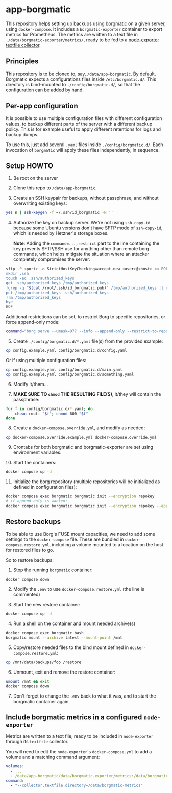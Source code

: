 # app-borgmatic

This repository helps setting up backups using [borgmatic](https://torsion.org/borgmatic/) on a given server, using `docker-compose`.
It includes a `borgmatic-exporter` container to export metrics for Prometheus.
The metrics are written to a text file in `./data/borgmatic-exporter/metrics/`, ready to be fed to a [node-exporter textfile collector](https://github.com/prometheus/node_exporter?tab=readme-ov-file#textfile-collector).

## Principles

This repository is to be cloned to, say, `/data/app-borgmatic`.
By default, Borgmatic expects a configurations files inside `/etc/borgmatic.d/`.
This directory is bind-mounted to `./config/borgmatic.d/`, so that the configuration can be added by hand.

## Per-app configuration

It is possible to use multiple configuration files with different configuration values, to backup different parts of the server with a different backup policy.
This is for example useful to apply different retentions for logs and backup dumps.

To use this, just add several `.yaml` files inside `./config/borgmatic.d/`.
Each invocation of `borgmatic` will apply these files independently, in sequence.

## Setup HOWTO

1. Be root on the server

2. Clone this repo to `/data/app-borgmatic`.

3. Create an SSH keypair for backups, without passphrase, and without overwriting existing keys:
```sh
yes n | ssh-keygen -f ~/.ssh/id_borgmatic -N ''
```

4. Authorize the key on backup server.
   We're not using `ssh-copy-id` because some Ubuntu versions don't have SFTP mode of
   `ssh-copy-id`, which is needed by Hetzner's storage boxes.

   **Note**: Adding the `command=...,restrict` part to the line containing the key prevents SFTP/SSH use for anything other than remote borg commands, which helps mitigate the situation where an attacker completely compromises the server:
```sh
sftp -P <port> -o StrictHostKeyChecking=accept-new <user>@<host> << EOF
mkdir .ssh
touch -ac .ssh/authorized_keys
get .ssh/authorized_keys /tmp/authorized_keys
!grep -q "$(cat /root/.ssh/id_borgmatic.pub)" /tmp/authorized_keys || echo 'command="borg serve --umask=077 --info",restrict' $(cat /root/.ssh/id_borgmatic.pub) >> /tmp/authorized_keys
put /tmp/authorized_keys .ssh/authorized_keys
!rm /tmp/authorized_keys
bye
EOF
```
   Additional restrictions can be set, to restrict Borg to specific repositories, or force append-only mode:
```sh
command="borg serve --umask=077 --info --append-only --restrict-to-repository /home/something.borg/ --restrict-to-repository /home/something-else.borg/",restrict ssh-rsa ...
```

5. Create `./config/borgmatic.d/*.yaml` file(s) from the provided example:
```sh
cp config.example.yaml config/borgmatic.d/config.yaml
```
   Or if using multiple configuration files:
```sh
cp config.example.yaml config/borgmatic.d/main.yaml
cp config.example.yaml config/borgmatic.d/something.yaml
```

6. Modify it/them...

7. **MAKE SURE TO `chmod` THE RESULTING FILE(S)**, it/they will contain the passphrase:
```sh
for f in config/borgmatic.d/*.yaml; do
    chown root: "$f"; chmod 600 "$f"
done
```

8. Create a `docker-compose.override.yml`, and modify as needed:
```sh
cp docker-compose.override.example.yml docker-compose.override.yml
```

9. Crontabs for both borgmatic and borgmatic-exporter are set using environment variables.

10. Start the containers:
```sh
docker compose up -d
```

11. Initialize the borg repository (multiple repositories will be initialized as defined in configuration files):
```sh
docker compose exec borgmatic borgmatic init --encryption repokey
# if append-only is wanted:
docker compose exec borgmatic borgmatic init --encryption repokey --append-only
```

## Restore backups

To be able to use Borg's FUSE mount capacities, we need to add some settings to the `docker-compose` file.
These are bundled in `docker-compose.restore.yml`, including a volume mounted to a location on the host for restored files to go.

So to restore backups:

1. Stop the running `borgmatic` container:
```sh
docker compose down
```

2. Modify the `.env` to use `docker-compose.restore.yml` (the line is commented)

3. Start the new restore container:
```sh
docker compose up -d
```

4. Run a shell on the container and mount needed archive(s)
```sh
docker compose exec borgmatic bash
borgmatic mount --archive latest --mount-point /mnt
```

5. Copy/restore needed files to the bind mount defined in `docker-compose.restore.yml`:
```sh
cp /mnt/data/backups/foo /restore
```

6. Unmount, exit and remove the restore container:
```sh
umount /mnt && exit
docker compose down
```

7. Don't forget to change the `.env` back to what it was, and to start the borgmatic container again.

## Include borgmatic metrics in a configured `node-exporter`

Metrics are written to a text file, ready to be included in `node-exporter` through its `textfile` collector.

You will need to edit the `node-exporter`'s `docker-compose.yml` to add a volume and a matching command argument:

```yml
volumes:
  - ...
  - /data/app-borgmatic/data/borgmatic-exporter/metrics:/data/borgmatic-metrics:ro
command:
  - "--collector.textfile.directory=/data/borgmatic-metrics"
```
